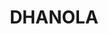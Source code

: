 ---
title: DHANOLA
github: https://github.com/DHANOLA
mode: dark
transition: 1s
score: 76.7
archetype:
- GIF
---